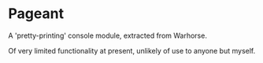 # Pageant

A 'pretty-printing' console module, extracted from Warhorse.

Of very limited functionality at present, unlikely of use to anyone but myself.
